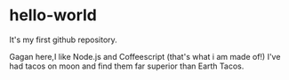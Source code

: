 # hello-world
It's my first github repository.

Gagan here,I like Node.js and Coffeescript (that's what i am made of!)
I've had tacos on moon and find them far superior than Earth Tacos.
